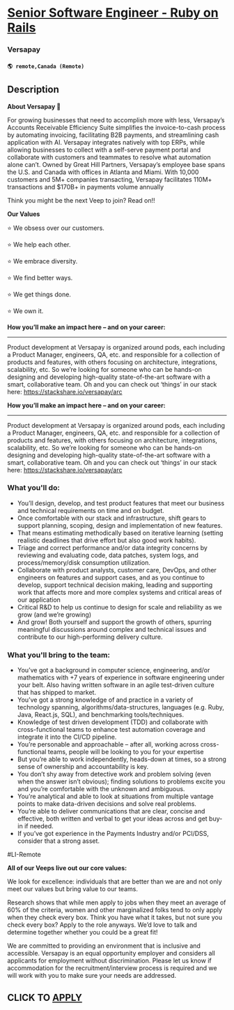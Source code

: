 # [Senior Software Engineer - Ruby on Rails](https://www.remotewlb.com/apply/senior-software-engineer-ruby-on-rails-104779)  
### Versapay  
#### `🌎 remote,Canada (Remote)`  

## Description

 **About Versapay 🚀**

  

For growing businesses that need to accomplish more with less, Versapay’s Accounts Receivable Efficiency Suite simplifies the invoice-to-cash process by automating invoicing, facilitating B2B payments, and streamlining cash application with AI. Versapay integrates natively with top ERPs, while allowing businesses to collect with a self-serve payment portal and collaborate with customers and teammates to resolve what automation alone can’t. Owned by Great Hill Partners, Versapay’s employee base spans the U.S. and Canada with offices in Atlanta and Miami. With 10,000 customers and 5M+ companies transacting, Versapay facilitates 110M+ transactions and $170B+ in payments volume annually

  

Think you might be the next Veep to join? Read on!!

  

 **Our Values**

⭐️ We obsess over our customers.

⭐️ We help each other.

⭐️ We embrace diversity.

⭐️ We find better ways.

⭐️ We get things done.

⭐️ We own it.

  

  

**How you’ll make an impact here – and on your career:**

 ****

Product development at Versapay is organized around pods, each including a Product Manager, engineers, QA, etc. and responsible for a collection of products and features, with others focusing on architecture, integrations, scalability, etc. So we’re looking for someone who can be hands-on designing and developing high-quality state-of-the-art software with a smart, collaborative team. Oh and you can check out ‘things’ in our stack here: https://stackshare.io/versapay/arc

  

**How you’ll make an impact here – and on your career:**

 ****

Product development at Versapay is organized around pods, each including a Product Manager, engineers, QA, etc. and responsible for a collection of products and features, with others focusing on architecture, integrations, scalability, etc. So we’re looking for someone who can be hands-on designing and developing high-quality state-of-the-art software with a smart, collaborative team. Oh and you can check out ‘things’ in our stack here: https://stackshare.io/versapay/arc

  

### What you'll do:

* You’ll design, develop, and test product features that meet our business and technical requirements on time and on budget. 
* Once comfortable with our stack and infrastructure, shift gears to support planning, scoping, design and implementation of new features. 
* That means estimating methodically based on iterative learning (setting realistic deadlines that drive effort but also good work habits). 
* Triage and correct performance and/or data integrity concerns by reviewing and evaluating code, data patches, system logs, and process/memory/disk consumption utilization. 
* Collaborate with product analysts, customer care, DevOps, and other engineers on features and support cases, and as you continue to develop, support technical decision making, leading and supporting work that affects more and more complex systems and critical areas of our application 
* Critical R&D to help us continue to design for scale and reliability as we grow (and we’re growing) 
* And grow! Both yourself and support the growth of others, spurring meaningful discussions around complex and technical issues and contribute to our high-performing delivery culture. 

  

### What you'll bring to the team:

* You’ve got a background in computer science, engineering, and/or mathematics with +7 years of experience in software engineering under your belt. Also having written software in an agile test-driven culture that has shipped to market. 
* You’ve got a strong knowledge of and practice in a variety of technology spanning, algorithms/data-structures, languages (e.g. Ruby, Java, React.js, SQL), and benchmarking tools/techniques.
* Knowledge of test driven development (TDD) and collaborate with cross-functional teams to enhance test automation coverage and integrate it into the CI/CD pipeline. 
* You’re personable and approachable – after all, working across cross-functional teams, people will be looking to you for your expertise 
* But you’re able to work independently, heads-down at times, so a strong sense of ownership and accountability is key. 
* You don’t shy away from detective work and problem solving (even when the answer isn’t obvious); finding solutions to problems excite you and you’re comfortable with the unknown and ambiguous. 
* You’re analytical and able to look at situations from multiple vantage points to make data-driven decisions and solve real problems. 
* You’re able to deliver communications that are clear, concise and effective, both written and verbal to get your ideas across and get buy-in if needed. 
* If you’ve got experience in the Payments Industry and/or PCI/DSS, consider that a strong asset. 

  

#LI-Remote

  

 **All of our Veeps live out our core values:**

We look for excellence: individuals that are better than we are and not only meet our values but bring value to our teams.

  

Research shows that while men apply to jobs when they meet an average of 60% of the criteria, women and other marginalized folks tend to only apply when they check every box. Think you have what it takes, but not sure you check every box? Apply to the role anyways. We’d love to talk and determine together whether you could be a great fit!

  

We are committed to providing an environment that is inclusive and accessible. Versapay is an equal opportunity employer and considers all applicants for employment without discrimination. Please let us know if accommodation for the recruitment/interview process is required and we will work with you to make sure your needs are addressed.

  
## CLICK TO [APPLY](https://www.remotewlb.com/apply/senior-software-engineer-ruby-on-rails-104779)

